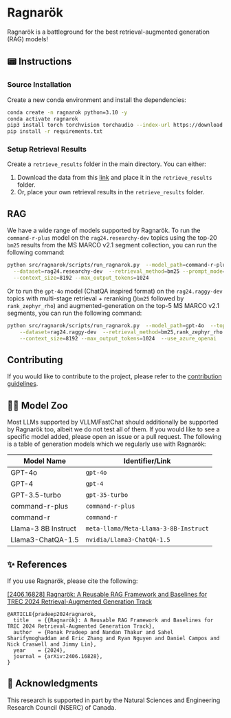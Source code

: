 # Ragnarök

Ragnarök is a battleground for the best retrieval-augmented generation (RAG) models!


## 📟 Instructions

### Source Installation

Create a new conda environment and install the dependencies:

```bash
conda create -n ragnarok python=3.10 -y
conda activate ragnarok
pip3 install torch torchvision torchaudio --index-url https://download.pytorch.org/whl/cu118 # For CUDA 11.8
pip install -r requirements.txt
```
### Setup Retrieval Results

Create a `retrieve_results` folder in the main directory. You can either:

1. Download the data from this [link](https://github.com/castorini/ragnarok_data/tree/main/retrieve_results) and place it in the `retrieve_results` folder.
2. Or, place your own retrieval results in the `retrieve_results` folder.

## RAG

We have a wide range of models supported by Ragnarök.
To run the `command-r-plus` model on the `rag24.researchy-dev` topics using the top-20 `bm25` results from the MS MARCO v2.1 segment collection, you can run the following command:
```bash
python src/ragnarok/scripts/run_ragnarok.py  --model_path=command-r-plus  --topk=20 \
  --dataset=rag24.researchy-dev  --retrieval_method=bm25 --prompt_mode=cohere  \
  --context_size=8192 --max_output_tokens=1024 
```

Or to run the `gpt-4o` model (ChatQA inspired format) on the `rag24.raggy-dev` topics with multi-stage retrieval + reranking ()`bm25` followed by `rank_zephyr_rho`) and augmented-generation on the top-5 MS MARCO v2.1 segments, you can run the following command:
```bash
python src/ragnarok/scripts/run_ragnarok.py  --model_path=gpt-4o  --topk=100,5 \
    --dataset=rag24.raggy-dev  --retrieval_method=bm25,rank_zephyr_rho --prompt_mode=chatqa  \
    --context_size=8192 --max_output_tokens=1024  --use_azure_openai
```

## Contributing 

If you would like to contribute to the project, please refer to the [contribution guidelines](CONTRIBUTING.md).

## 🦙🐧 Model Zoo

Most LLMs supported by VLLM/FastChat should additionally be supported by Ragnarök too, albeit we do not test all of them. If you would like to see a specific model added, please open an issue or a pull request. The following is a table of generation models which we regularly use with Ragnarök:

| Model Name        | Identifier/Link                            |
|-------------------|---------------------------------------------|
| GPT-4o            | `gpt-4o`                                   |
| GPT-4           | `gpt-4`                              |
| GPT-3.5-turbo    | `gpt-35-turbo`                            |
| command-r-plus    | `command-r-plus`                     |
| command-r         | `command-r`                          |
| Llama-3 8B Instruct | `meta-llama/Meta-Llama-3-8B-Instruct` |
| Llama3-ChatQA-1.5 | `nvidia/Llama3-ChatQA-1.5` |


## ✨ References

If you use Ragnarök, please cite the following:

[[2406.16828] Ragnarök: A Reusable RAG Framework and Baselines for TREC 2024 Retrieval-Augmented Generation Track](https://arxiv.org/abs/2406.16828)

<!-- {% raw %} -->
```
@ARTICLE{pradeep2024ragnarok,
  title   = {{Ragnarök}: A Reusable RAG Framework and Baselines for TREC 2024 Retrieval-Augmented Generation Track},
  author  = {Ronak Pradeep and Nandan Thakur and Sahel Sharifymoghaddam and Eric Zhang and Ryan Nguyen and Daniel Campos and Nick Craswell and Jimmy Lin},
  year    = {2024},
  journal = {arXiv:2406.16828},
}
```

## 🙏 Acknowledgments

This research is supported in part by the Natural Sciences and Engineering Research Council (NSERC) of Canada.